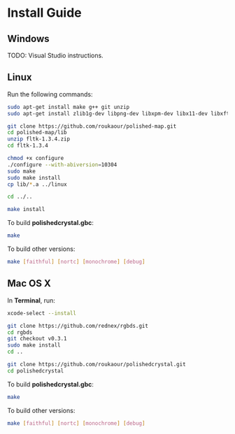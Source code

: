 # Install Guide

## Windows

TODO: Visual Studio instructions.


## Linux

Run the following commands:

```bash
sudo apt-get install make g++ git unzip
sudo apt-get install zlib1g-dev libpng-dev libxpm-dev libx11-dev libxft-dev libxinerama-dev libfontconfig1-dev x11proto-xext-dev libxrender-dev libxfixes-dev

git clone https://github.com/roukaour/polished-map.git
cd polished-map/lib
unzip fltk-1.3.4.zip
cd fltk-1.3.4

chmod +x configure
./configure --with-abiversion=10304
sudo make
sudo make install
cp lib/*.a ../linux

cd ../..

make install
```

To build **polishedcrystal.gbc**:

```bash
make
```

To build other versions:

```bash
make [faithful] [nortc] [monochrome] [debug]
```


## Mac OS X

In **Terminal**, run:

```bash
xcode-select --install

git clone https://github.com/rednex/rgbds.git
cd rgbds
git checkout v0.3.1
sudo make install
cd ..

git clone https://github.com/roukaour/polishedcrystal.git
cd polishedcrystal
```

To build **polishedcrystal.gbc**:

```bash
make
```

To build other versions:

```bash
make [faithful] [nortc] [monochrome] [debug]
```
